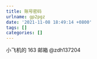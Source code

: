 ```yaml
---
title: 账号密码
urlname: gp2pgz
date: '2021-11-08 18:49:14 +0800'
tags: []
categories: []
---
```


小飞机的
163 邮箱
@zdh137204

